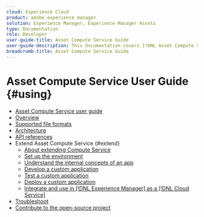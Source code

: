```yaml
---
cloud: Experience Cloud
product: adobe experience manager
solution: Experience Manager, Experience Manager Assets
type: Documentation
role: Developer
user-guide-title: Asset Compute Service Guide
user-guide-description: This documentation covers [!DNL Asset Compute Service] tasks such as how to develop, manage, deploy, and troubleshoot your custom code.
breadcrumb-title: Asset Compute Service Guide
---
```


# Asset Compute Service User Guide {#using}

+ [Asset Compute Service user guide](home.md)
+ [Overview](introduction.md)
+ [Supported file formats](https://experienceleague.adobe.com/docs/experience-manager-cloud-service/assets/file-format-support.html)
+ [Architecture](architecture.md)
+ [API references](api.md)
+ Extend Asset Compute Service {#extend}
  + [About extending Compute Service](understand-extensibility.md)
  + [Set up the environment](setup-environment.md)
  + [Understand the internal concepts of an app](custom-application-internals.md)
  + [Develop a custom application](develop-custom-application.md)
  + [Test a custom application](test-custom-application.md)
  + [Deploy a custom application](deploy-custom-application.md)
  + [Integrate and use in [!DNL Experience Manager] as a [!DNL Cloud Service]](https://experienceleague.adobe.com/docs/experience-manager-cloud-service/assets/asset-microservices-overview.html)
+ [Troubleshoot](troubleshooting.md)
+ [Contribute to the open-source project](contribute-to-compute-service.md)
